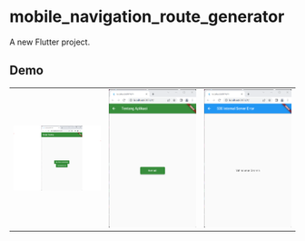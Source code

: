 # mobile_navigation_route_generator

A new Flutter project.

## Demo
| | | |
|:-------------------------:|:-------------------------:|:-------------------------:|
|<img width="1024" src="https://github.com/MasSahal/mobile-navigation-route-generator/blob/main/assets/home.png?raw=true">|<img width="1024" src="https://github.com/MasSahal/mobile-navigation-route-generator/blob/main/assets/about.png?raw=true">|<img width="1024" src="https://github.com/MasSahal/mobile-navigation-route-generator/blob/main/assets/error.png?raw=true">|
